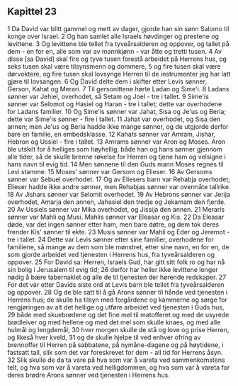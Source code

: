 ## Kapittel 23

1 Da David var blitt gammel og mett av dager, gjorde han sin sønn Salomo til konge over Israel.
2 Og han samlet alle Israels høvdinger og prestene og levittene.
3 Og levittene ble tellet fra tyveårsalderen og oppover, og tallet på dem - en for en, alle som var av mannkjønn - var åtte og tretti tusen.
4 Av disse [sa David] skal fire og tyve tusen forestå arbeidet på Herrens hus, og seks tusen skal være tilsynsmenn og dommere,
5 og fire tusen skal være dørvoktere, og fire tusen skal lovsynge Herren til de instrumenter jeg har latt gjøre til lovsangen.
6 Og David delte dem i skifter etter Levis sønner, Gerson, Kahat og Merari.
7 Til gersonittene hørte Ladan og Sime'i.
8 Ladans sønner var Jehiel, overhodet, så Setam og Joel - tre i tallet.
9 Sime'is sønner var Selomot og Hasiel og Haran - tre i tallet; dette var overhodene for Ladans familier.
10 Og Sime'is sønner var Jahat, Sisa og Je'us og Beria; dette var Sime'is sønner - fire i tallet.
11 Jahat var overhodet, og Sisa den annen; men Je'us og Beria hadde ikke mange sønner, og de utgjorde derfor bare en familie, en embedsklasse.
12 Kahats sønner var Amram, Jishar, Hebron og Ussiel - fire i tallet.
13 Amrams sønner var Aron og Moses. Aron ble utskilt for å helliges som høyhellig, både han og hans sønner gjennom alle tider, så de skulle brenne røkelse for Herren og tjene ham og velsigne i hans navn til evig tid.
14 Men sønnene til den Guds mann Moses regnes til Levi stamme.
15 Moses' sønner var Gersom og Elieser.
16 Av Gersoms sønner var Sebuel overhodet.
17 Og av Eliesers barn var Rehabja overhodet; Elieser hadde ikke andre sønner, men Rehabjas sønner var overmåte tallrike.
18 Av Jishars sønner var Selomit overhodet.
19 Av Hebrons sønner var Jerija overhodet, Amarja den annen, Jahasiel den tredje og Jekamam den fjerde.
20 Av Ussiels sønner var Mika overhodet, og Jissija den annen.
21 Meraris sønner var Mahli og Musi. Mahlis sønner var Eleasar og Kis.
22 Da Eleasar døde, var det ingen sønner etter ham, men bare døtre, og dem tok deres frender Kis' sønner til ekte.
23 Musis sønner var Mahli og Eder og Jeremot - tre i tallet.
24 Dette var Levis sønner etter sine familier, overhodene for familiene, så mange av dem som ble mønstret, etter sine navn, en for en, de som gjorde arbeidet ved tjenesten i Herrens hus, fra tyveårsalderen og oppover.
25 For David sa: Herren, Israels Gud, har gitt sitt folk ro og har nå sin bolig i Jerusalem til evig tid;
26 derfor har heller ikke levittene lenger nødig å bære tabernaklet og alle de til tjenesten der hørende redskaper.
27 For det var etter Davids siste ord at Levis barn ble tellet fra tyveårsalderen og oppover.
28 Og de ble satt til å gå Arons sønner til hånde ved tjenesten i Herrens hus; de skulle ha tilsyn med forgårdene og kammerne og sørge for rengjøringen av alt det hellige og utføre arbeidet ved tjenesten i Guds hus,
29 både med skuebrødene og det fine mel til matofferet og med de usyrede brødleiver og med hellene og med det mel som skulle knaes, og med alle hulmål og lengdemål;
30 hver morgen skulle de stå og love og prise Herren, og likeså hver kveld,
31 og de skulle hjelpe til ved enhver ofring av brennoffer til Herren på sabbatene, på nymåne-dagene og på høytidene, i fastsatt tall, slik som det var foreskrevet for dem - all tid for Herrens åsyn.
32 Slik skulle de da ta vare på hva som var å vareta ved sammenkomstens telt, og hva som var å vareta ved helligdommen, og hva som var å vareta for deres brødre Arons sønner ved tjenesten i Herrens hus.
